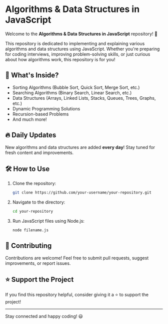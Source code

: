 # Algorithms & Data Structures in JavaScript

Welcome to the **Algorithms & Data Structures in JavaScript** repository! 🚀

This repository is dedicated to implementing and explaining various algorithms and data structures using JavaScript. Whether you're preparing for coding interviews, improving problem-solving skills, or just curious about how algorithms work, this repository is for you!

## 📌 What's Inside?
- Sorting Algorithms (Bubble Sort, Quick Sort, Merge Sort, etc.)
- Searching Algorithms (Binary Search, Linear Search, etc.)
- Data Structures (Arrays, Linked Lists, Stacks, Queues, Trees, Graphs, etc.)
- Dynamic Programming Solutions
- Recursion-based Problems
- And much more!

## 🔥 Daily Updates
New algorithms and data structures are added **every day**! Stay tuned for fresh content and improvements.

## 🛠 How to Use
1. Clone the repository:
   ```sh
   git clone https://github.com/your-username/your-repository.git
   ```
2. Navigate to the directory:
   ```sh
   cd your-repository
   ```
3. Run JavaScript files using Node.js:
   ```sh
   node filename.js
   ```

## 🤝 Contributing
Contributions are welcome! Feel free to submit pull requests, suggest improvements, or report issues.

## ⭐ Support the Project
If you find this repository helpful, consider giving it a ⭐ to support the project!

---
Stay connected and happy coding! 😃

